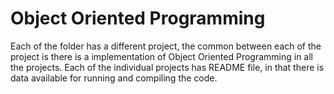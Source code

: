 # Object Oriented Programming 
Each of the folder has a different project, the common between each of the project is there is a implementation of Object Oriented Programming in all the projects.
Each of the individual projects has README file, in that there is data available for running and compiling the code.
